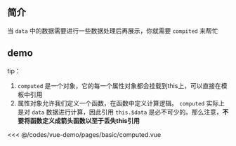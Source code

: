 ## 简介

当 `data` 中的数据需要进行一些数据处理后再展示，你就需要 `compited` 来帮忙

## demo

tip：

1.  `computed` 是一个对象，它的每一个属性对象都会挂载到this上，可以直接在模板中引用
2.  属性对象允许我们定义一个函数，在函数中定义计算逻辑。 `computed` 实际上是对 `data` 数据进行计算，因此引用 `this.$data` 是必不可少的。那么注意，**不要将函数定义成箭头函数以至于丢失this引用**

<<< @/codes/vue-demo/pages/basic/computed.vue


